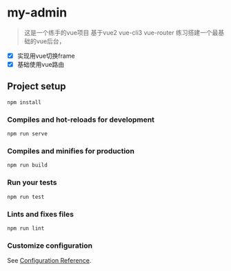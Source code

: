 # my-admin
> 这是一个练手的vue项目
> 基于vue2 vue-cli3 vue-router
> 练习搭建一个最基础的vue后台，
- [x] 实现用vue切换frame
- [x] 基础使用vue路由

## Project setup
```
npm install
```

### Compiles and hot-reloads for development
```
npm run serve
```

### Compiles and minifies for production
```
npm run build
```

### Run your tests
```
npm run test
```

### Lints and fixes files
```
npm run lint
```

### Customize configuration
See [Configuration Reference](https://cli.vuejs.org/config/).
